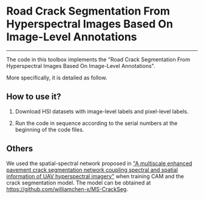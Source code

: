 # Road Crack Segmentation From Hyperspectral Images Based On Image-Level Annotations


___________

The code in this toolbox implements the "Road Crack Segmentation From Hyperspectral Images Based On Image-Level Annotations". 


More specifically, it is detailed as follow.





How to use it?
---------------------
1. Download HSI datasets with image-level labels and pixel-level labels.

2. Run the code in sequence according to the serial numbers at the beginning of the code files.

Others
----------------------
We used the spatial-spectral network proposed in ["A multiscale enhanced pavement crack segmentation network coupling 
spectral and spatial information of UAV hyperspectral imagery"](https://doi.org/10.1016/j.jag.2024.103772)   when training CAM and the crack segmentation model. The model can be obtained at https://github.com/williamchen-x/MS-CrackSeg.


